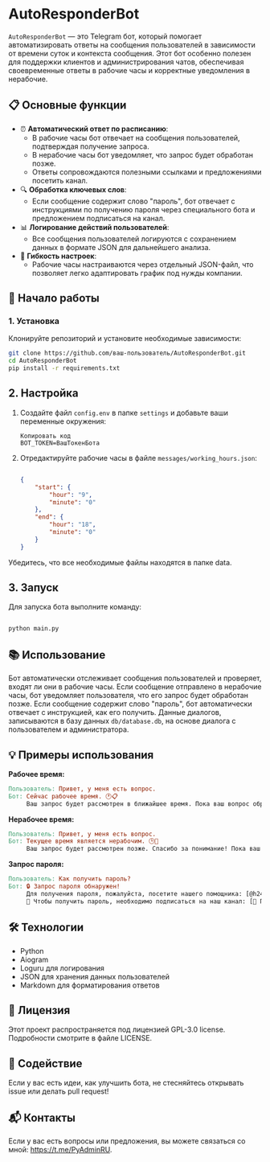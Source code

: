 # AutoResponderBot

`AutoResponderBot` — это Telegram бот, который помогает автоматизировать ответы на сообщения пользователей в
зависимости от времени суток и контекста сообщения. Этот бот особенно полезен для поддержки клиентов и
администрирования чатов, обеспечивая своевременные ответы в рабочие часы и корректные уведомления в нерабочие.

## 📋 Основные функции

- ⏰ **Автоматический ответ по расписанию**:
    - В рабочие часы бот отвечает на сообщения пользователей, подтверждая получение запроса.
    - В нерабочие часы бот уведомляет, что запрос будет обработан позже.
    - Ответы сопровождаются полезными ссылками и предложениями посетить канал.
- 🔍 **Обработка ключевых слов**:
    - Если сообщение содержит слово "пароль", бот отвечает с инструкциями по получению пароля через специального бота и
      предложением подписаться на канал.
- 📊 **Логирование действий пользователей**:
    - Все сообщения пользователей логируются с сохранением данных в формате JSON для дальнейшего анализа.
- 📁 **Гибкость настроек**:
    - Рабочие часы настраиваются через отдельный JSON-файл, что позволяет легко адаптировать график под нужды компании.

## 🚀 Начало работы

### 1. Установка

Клонируйте репозиторий и установите необходимые зависимости:

```bash
git clone https://github.com/ваш-пользователь/AutoResponderBot.git
cd AutoResponderBot
pip install -r requirements.txt
```

## 2. Настройка

1. Создайте файл `config.env` в папке `settings` и добавьте ваши переменные окружения:

    ```env
    Копировать код
    BOT_TOKEN=ВашТокенБота
    ```

2. Отредактируйте рабочие часы в файле `messages/working_hours.json`:
    ```json
    
    {
        "start": {
            "hour": "9",
            "minute": "0"
        },
        "end": {
            "hour": "18",
            "minute": "0"
        }
    }
    ```

Убедитесь, что все необходимые файлы находятся в папке data.

## 3. Запуск

Для запуска бота выполните команду:

```bash

python main.py
```

## 📚 Использование

Бот автоматически отслеживает сообщения пользователей и проверяет, входят ли они в рабочие часы.
Если сообщение отправлено в нерабочие часы, бот уведомляет пользователя, что его запрос будет обработан позже.
Если сообщение содержит слово "пароль", бот автоматически отвечает с инструкцией, как его получить.
Данные диалогов, записываются в базу данных `db/database.db`, на основе диалога с пользователем и администратора.

## 💡 Примеры использования

**Рабочее время:**

```makefile
Пользователь: Привет, у меня есть вопрос.
Бот: Сейчас рабочее время. 🕐📋
     Ваш запрос будет рассмотрен в ближайшее время. Пока ваш вопрос обрабатывается, вы можете ознакомиться с нашим каналом: https://t.me/+uE6L_wey4c43YWEy.
```

**Нерабочее время:**

```makefile
Пользователь: Привет, у меня есть вопрос.
Бот: Текущее время является нерабочим. 🕒📅
     Ваш запрос будет рассмотрен позже. Спасибо за понимание! Пока ваш вопрос обрабатывается, вы можете ознакомиться с нашим каналом: https://t.me/+uE6L_wey4c43YWEy.
```

**Запрос пароля:**

```makefile
Пользователь: Как получить пароль?
Бот: 🔒 Запрос пароля обнаружен!
     Для получения пароля, пожалуйста, посетите нашего помощника: [@h24service_bot](https://t.me/h24service_bot) 🤖.
     🔑 Чтобы получить пароль, необходимо подписаться на наш канал: [📲 Перейти к каналу](https://t.me/+uE6L_wey4c43YWEy) 📬.
```

## 🛠️ Технологии

* Python
* Aiogram
* Loguru для логирования
* JSON для хранения данных пользователей
* Markdown для форматирования ответов

## 📝 Лицензия

Этот проект распространяется под лицензией GPL-3.0 license. Подробности смотрите в файле LICENSE.

## 🤝 Содействие

Если у вас есть идеи, как улучшить бота, не стесняйтесь открывать issue или делать pull request!

## 📬 Контакты

Если у вас есть вопросы или предложения, вы можете связаться со мной: https://t.me/PyAdminRU.
